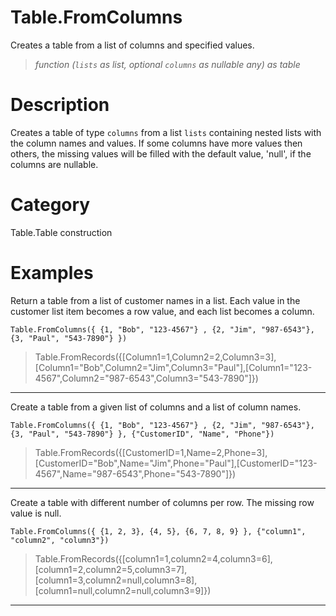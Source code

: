 # Table.FromColumns
Creates a table from a list of columns and specified values.
> _function (<code>lists</code> as list, optional <code>columns</code> as nullable any) as table_

# Description 
Creates a table of type <code>columns</code> from a list <code>lists</code> containing nested lists with the column names and values. 
    If some columns have more values then others, the missing values will be filled with the default value, 'null', if the columns are nullable.
# Category 
Table.Table construction
# Examples 
Return a table from a list of customer names in a list. Each value in the customer list item becomes a row value, and each list becomes a column.
```
Table.FromColumns({ {1, "Bob", "123-4567"} , {2, "Jim", "987-6543"}, {3, "Paul", "543-7890"} })
```
> Table.FromRecords({[Column1=1,Column2=2,Column3=3],[Column1="Bob",Column2="Jim",Column3="Paul"],[Column1="123-4567",Column2="987-6543",Column3="543-7890"]})
***
Create a table from a given list of columns and a list of column names.
```
Table.FromColumns({ {1, "Bob", "123-4567"} , {2, "Jim", "987-6543"}, {3, "Paul", "543-7890"} }, {"CustomerID", "Name", "Phone"})
```
> Table.FromRecords({[CustomerID=1,Name=2,Phone=3],[CustomerID="Bob",Name="Jim",Phone="Paul"],[CustomerID="123-4567",Name="987-6543",Phone="543-7890"]})
***
Create a table with different number of columns per row. The missing row value is null.
```
Table.FromColumns({ {1, 2, 3}, {4, 5}, {6, 7, 8, 9} }, {"column1", "column2", "column3"})
```
> Table.FromRecords({[column1=1,column2=4,column3=6],[column1=2,column2=5,column3=7],[column1=3,column2=null,column3=8],[column1=null,column2=null,column3=9]})
***
